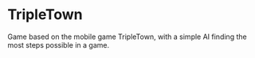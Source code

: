 # TripleTown 

Game based on the mobile game TripleTown, with a simple AI finding the most steps possible in a game.
